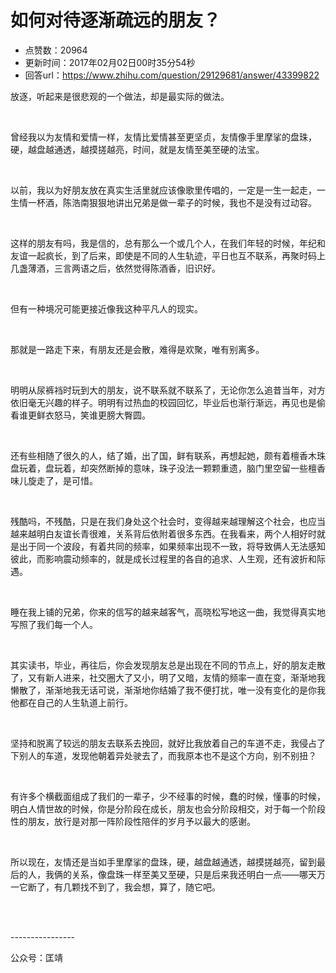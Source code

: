 # 如何对待逐渐疏远的朋友？
- 点赞数：20964
- 更新时间：2017年02月02日00时35分54秒
- 回答url：https://www.zhihu.com/question/29129681/answer/43399822
<body>
 <p data-pid="6UdYwhv-">放逐，听起来是很悲观的一个做法，却是最实际的做法。</p>
 <br>
 <p data-pid="X7afICWj">曾经我以为友情和爱情一样，友情比爱情甚至更坚贞，友情像手里摩挲的盘珠，硬，越盘越通透，越摸搓越亮，时间，就是友情至美至硬的法宝。</p>
 <br>
 <p data-pid="Fd5tAIiU">以前，我以为好朋友放在真实生活里就应该像歌里传唱的，一定是一生一起走，一生情一杯酒，陈浩南狠狠地讲出兄弟是做一辈子的时候，我也不是没有过动容。</p>
 <br>
 <p data-pid="zr_TTDMH">这样的朋友有吗，我是信的，总有那么一个或几个人，在我们年轻的时候，年纪和友谊一起疯长，到了后来，即使是不同的人生轨迹，平日也互不联系，再聚时码上几盏薄酒，三言两语之后，依然觉得陈酒香，旧识好。</p>
 <br>
 <p data-pid="pc8Ur10y">但有一种境况可能更接近像我这种平凡人的现实。</p>
 <br>
 <p data-pid="V8R2JDdT">那就是一路走下来，有朋友还是会散，难得是欢聚，唯有别离多。</p>
 <br>
 <p data-pid="sDP48SFn">明明从尿裤裆时玩到大的朋友，说不联系就不联系了，无论你怎么追昔当年，对方依旧毫无兴趣的样子。明明有过热血的校园回忆，毕业后也渐行渐远，再见也是偷看谁更鲜衣怒马，笑谁更膀大臀圆。</p>
 <br>
 <p data-pid="DCp9xooy">还有些相随了很久的人，结了婚，出了国，鲜有联系，再想起她，颇有着檀香木珠盘玩着，盘玩着，却突然断掉的意味，珠子没法一颗颗重遗，脑门里空留一些檀香味儿旋走了，是可惜。</p>
 <br>
 <p data-pid="Bm-4fh4n">残酷吗，不残酷，只是在我们身处这个社会时，变得越来越理解这个社会，也应当越来越明白友谊长青很难，关系背后依附着很多东西。在我看来，两个人相好时就是出于同一个波段，有着共同的频率，如果频率出现不一致，将导致俩人无法感知彼此，而影响震动频率的，就是成长过程里的各自的追求、人生观，还有波折和际遇。</p>
 <br>
 <p data-pid="xwSsPocn">睡在我上铺的兄弟，你来的信写的越来越客气，高晓松写地这一曲，我觉得真实地写照了我们每一个人。</p>
 <br>
 <p data-pid="4K0N4sAi">其实读书，毕业，再往后，你会发现朋友总是出现在不同的节点上，好的朋友走散了，又有新人进来，社交圈大了又小，明了又暗，友情的频率一直在变，渐渐地我懒散了，渐渐地我无话可说，渐渐地你结婚了我不便打扰，唯一没有变化的是你我他都在自己的人生轨道上前行。</p>
 <br>
 <p data-pid="MxiR2zbN">坚持和脱离了较远的朋友去联系去挽回，就好比我放着自己的车道不走，我侵占了下别人的车道，发现他朝着异处驶去了，而我原本也不是这个方向，别不别扭？</p>
 <br>
 <p data-pid="UB0iiXDV">有许多个横截面组成了我们的一辈子，少不经事的时候，蠢的时候，懂事的时候，明白人情世故的时候，你是分阶段在成长，朋友也会分阶段相交，对于每一个阶段性的朋友，放行是对那一阵阶段性陪伴的岁月予以最大的感谢。</p>
 <br>
 <p data-pid="h6Q8dwVP">所以现在，友情还是当如手里摩挲的盘珠，硬，越盘越通透，越摸搓越亮，留到最后的人，我俩的关系，像盘珠一样至美又至硬，只是后来我还明白一点——哪天万一它断了，有几颗找不到了，我会想，算了，随它吧。</p>
 <br>
 <br>
 <p data-pid="DYZ_TtMX">----------------</p>
 <p data-pid="gx9slIKY">公众号：匡靖</p>
</body>
